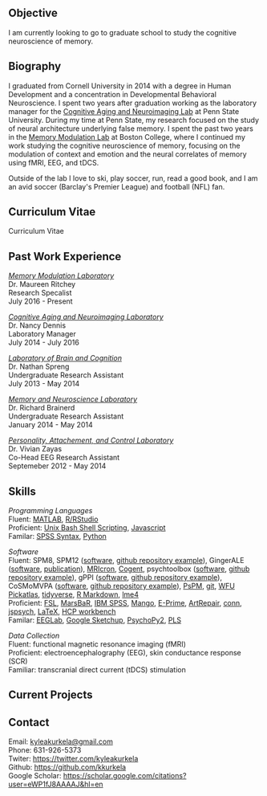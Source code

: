 ## Objective

I am currently looking to go to graduate school to study the cognitive neuroscience of memory.

## Biography

I graduated from Cornell University in 2014 with a degree in Human Development and a concentration in Developmental Behavioral Neuroscience. I spent two years after graduation working as the laboratory manager for the [Cognitive Aging and Neuroimaging Lab](http://canlab.la.psu.edu/) at Penn State University. During my time at Penn State, my research focused on the study of neural architecture underlying false memory. I spent the past two years in the [Memory Modulation Lab](http://www.thememolab.org/) at Boston College, where I continued my work studying the cognitive neuroscience of memory, focusing on the modulation of context and emotion and the neural correlates of memory using fMRI, EEG, and tDCS.

Outside of the lab I love to ski, play soccer, run, read a good book, and I am an avid soccer (Barclay's Premier League) and football (NFL) fan.

## Curriculum Vitae

Curriculum Vitae

## Past Work Experience

[_Memory Modulation Laboratory_](http://www.thememolab.org/)  
Dr. Maureen Ritchey  
Research Specalist  
July 2016 - Present  

[_Cognitive Aging and Neuroimaging Laboratory_](http://canlab.la.psu.edu/)  
Dr. Nancy Dennis  
Laboratory Manager  
July 2014 - July 2016  

[_Laboratory of Brain and Cognition_](http://lbc.human.cornell.edu/Home.html)  
Dr. Nathan Spreng  
Undergraduate Research Assistant  
July 2013 - May 2014  

[_Memory and Neuroscience Laboratory_](https://www.human.cornell.edu/hd/research/labs/memorylab/home)  
Dr. Richard Brainerd  
Undergraduate Research Assistant  
January 2014 - May 2014  

[_Personality, Attachement, and Control Laboratory_](http://people.psych.cornell.edu/~pac_lab/)  
Dr. Vivian Zayas  
Co-Head EEG Research Assistant  
Septemeber 2012 - May 2014  

## Skills

_Programming Languages_  
Fluent: [MATLAB](https://www.mathworks.com/products/matlab.html), [R/RStudio](https://www.r-project.org/about.html)  
Proficient: [Unix Bash Shell Scripting](https://en.wikipedia.org/wiki/Bash_(Unix_shell)), [Javascript](https://www.javascript.com/)  
Familar: [SPSS Syntax](https://www.ibm.com/products/spss-statistics), [Python](https://www.python.org/)  

_Software_  
Fluent: SPM8, SPM12 ([software](http://www.fil.ion.ucl.ac.uk/spm/), [github repository example](https://github.com/kkurkela/KyleSPMToolbox)), GingerALE ([software](http://brainmap.org/ale/), [publication](http://www.sciencedirect.com/science/article/pii/S0028393215302463)), [MRIcron](http://people.cas.sc.edu/rorden/mricron/index.html), [Cogent](http://www.vislab.ucl.ac.uk/cogent_2000.php), psychtoolbox ([software](http://psychtoolbox.org/), [github repository example](https://github.com/kkurkela/ICEE)), gPPI ([software](https://www.nitrc.org/projects/gppi), [github repository example](https://github.com/kkurkela/KyleSPMToolbox/tree/master/gPPI)), CoSMoMVPA ([software](http://www.cosmomvpa.org/), [github repository example](https://github.com/kkurkela/FAME-RSA-mean)), [PsPM](http://pspm.sourceforge.net/support/), [git](https://git-scm.com/), [WFU Pickatlas](http://fmri.wfubmc.edu/software/pickatlas), [tidyverse](https://www.tidyverse.org/), [R Markdown](http://rmarkdown.rstudio.com/), [lme4](https://github.com/lme4/lme4)  
Proficient: [FSL](https://fsl.fmrib.ox.ac.uk/fsl/fslwiki), [MarsBaR](http://marsbar.sourceforge.net/), [IBM SPSS](https://www.ibm.com/products/spss-statistics), [Mango](http://ric.uthscsa.edu/mango/), [E-Prime](https://pstnet.com/products/e-prime/), [ArtRepair](http://cibsr.stanford.edu/tools/human-brain-project/artrepair-software.html), [conn](https://www.nitrc.org/projects/conn), [jspsych](http://www.jspsych.org/), [LaTeX](https://www.latex-project.org/), [HCP workbench](https://www.humanconnectome.org/software/connectome-workbench)  
Familar: [EEGLab](https://sccn.ucsd.edu/eeglab/index.php), [Google Sketchup](https://www.sketchup.com/), [PsychoPy2](http://www.psychopy.org/), [PLS](http://pls.rotman-baycrest.on.ca/UserGuide.htm)  

_Data Collection_  
Fluent: functional magnetic resonance imaging (fMRI)  
Proficient: electroencephalography (EEG), skin conductance response (SCR)  
Familiar: transcranial direct current (tDCS) stimulation  

## Current Projects

## Contact

Email: kyleakurkela@gmail.com  
Phone: 631-926-5373  
Twiter: https://twitter.com/kyleakurkela  
Github: https://github.com/kkurkela  
Google Scholar: https://scholar.google.com/citations?user=eWP1fJ8AAAAJ&hl=en  
